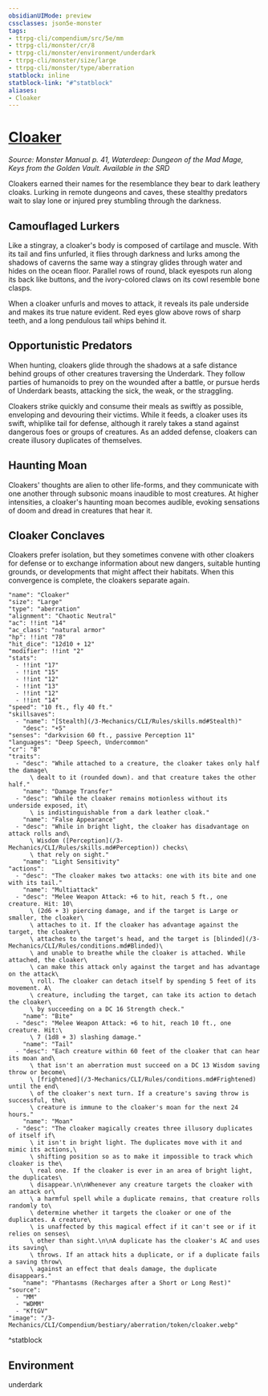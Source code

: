 ```yaml
---
obsidianUIMode: preview
cssclasses: json5e-monster
tags:
- ttrpg-cli/compendium/src/5e/mm
- ttrpg-cli/monster/cr/8
- ttrpg-cli/monster/environment/underdark
- ttrpg-cli/monster/size/large
- ttrpg-cli/monster/type/aberration
statblock: inline
statblock-link: "#^statblock"
aliases:
- Cloaker
---
```

# [Cloaker](3-Mechanics\CLI\Compendium\bestiary\aberration/cloaker.md)
*Source: Monster Manual p. 41, Waterdeep: Dungeon of the Mad Mage, Keys from the Golden Vault. Available in the <span title='Systems Reference Document (5.1)'>SRD</span>*  

Cloakers earned their names for the resemblance they bear to dark leathery cloaks. Lurking in remote dungeons and caves, these stealthy predators wait to slay lone or injured prey stumbling through the darkness.

## Camouflaged Lurkers

Like a stingray, a cloaker's body is composed of cartilage and muscle. With its tail and fins unfurled, it flies through darkness and lurks among the shadows of caverns the same way a stingray glides through water and hides on the ocean floor. Parallel rows of round, black eyespots run along its back like buttons, and the ivory-colored claws on its cowl resemble bone clasps.

When a cloaker unfurls and moves to attack, it reveals its pale underside and makes its true nature evident. Red eyes glow above rows of sharp teeth, and a long pendulous tail whips behind it.

## Opportunistic Predators

When hunting, cloakers glide through the shadows at a safe distance behind groups of other creatures traversing the Underdark. They follow parties of humanoids to prey on the wounded after a battle, or pursue herds of Underdark beasts, attacking the sick, the weak, or the straggling.

Cloakers strike quickly and consume their meals as swiftly as possible, enveloping and devouring their victims. While it feeds, a cloaker uses its swift, whiplike tail for defense, although it rarely takes a stand against dangerous foes or groups of creatures. As an added defense, cloakers can create illusory duplicates of themselves.

## Haunting Moan

Cloakers' thoughts are alien to other life-forms, and they communicate with one another through subsonic moans inaudible to most creatures. At higher intensities, a cloaker's haunting moan becomes audible, evoking sensations of doom and dread in creatures that hear it.

## Cloaker Conclaves

Cloakers prefer isolation, but they sometimes convene with other cloakers for defense or to exchange information about new dangers, suitable hunting grounds, or developments that might affect their habitats. When this convergence is complete, the cloakers separate again.

```statblock
"name": "Cloaker"
"size": "Large"
"type": "aberration"
"alignment": "Chaotic Neutral"
"ac": !!int "14"
"ac_class": "natural armor"
"hp": !!int "78"
"hit_dice": "12d10 + 12"
"modifier": !!int "2"
"stats":
  - !!int "17"
  - !!int "15"
  - !!int "12"
  - !!int "13"
  - !!int "12"
  - !!int "14"
"speed": "10 ft., fly 40 ft."
"skillsaves":
  - "name": "[Stealth](/3-Mechanics/CLI/Rules/skills.md#Stealth)"
    "desc": "+5"
"senses": "darkvision 60 ft., passive Perception 11"
"languages": "Deep Speech, Undercommon"
"cr": "8"
"traits":
  - "desc": "While attached to a creature, the cloaker takes only half the damage\
      \ dealt to it (rounded down). and that creature takes the other half."
    "name": "Damage Transfer"
  - "desc": "While the cloaker remains motionless without its underside exposed, it\
      \ is indistinguishable from a dark leather cloak."
    "name": "False Appearance"
  - "desc": "While in bright light, the cloaker has disadvantage on attack rolls and\
      \ Wisdom ([Perception](/3-Mechanics/CLI/Rules/skills.md#Perception)) checks\
      \ that rely on sight."
    "name": "Light Sensitivity"
"actions":
  - "desc": "The cloaker makes two attacks: one with its bite and one with its tail."
    "name": "Multiattack"
  - "desc": "Melee Weapon Attack: +6 to hit, reach 5 ft., one creature. Hit: 10\
      \ (2d6 + 3) piercing damage, and if the target is Large or smaller, the cloaker\
      \ attaches to it. If the cloaker has advantage against the target, the cloaker\
      \ attaches to the target's head, and the target is [blinded](/3-Mechanics/CLI/Rules/conditions.md#Blinded)\
      \ and unable to breathe while the cloaker is attached. While attached, the cloaker\
      \ can make this attack only against the target and has advantage on the attack\
      \ roll. The cloaker can detach itself by spending 5 feet of its movement. A\
      \ creature, including the target, can take its action to detach the cloaker\
      \ by succeeding on a DC 16 Strength check."
    "name": "Bite"
  - "desc": "Melee Weapon Attack: +6 to hit, reach 10 ft., one creature. Hit:\
      \ 7 (1d8 + 3) slashing damage."
    "name": "Tail"
  - "desc": "Each creature within 60 feet of the cloaker that can hear its moan and\
      \ that isn't an aberration must succeed on a DC 13 Wisdom saving throw or become\
      \ [frightened](/3-Mechanics/CLI/Rules/conditions.md#Frightened) until the end\
      \ of the cloaker's next turn. If a creature's saving throw is successful, the\
      \ creature is immune to the cloaker's moan for the next 24 hours."
    "name": "Moan"
  - "desc": "The cloaker magically creates three illusory duplicates of itself if\
      \ it isn't in bright light. The duplicates move with it and mimic its actions,\
      \ shifting position so as to make it impossible to track which cloaker is the\
      \ real one. If the cloaker is ever in an area of bright light, the duplicates\
      \ disappear.\n\nWhenever any creature targets the cloaker with an attack or\
      \ a harmful spell while a duplicate remains, that creature rolls randomly to\
      \ determine whether it targets the cloaker or one of the duplicates. A creature\
      \ is unaffected by this magical effect if it can't see or if it relies on senses\
      \ other than sight.\n\nA duplicate has the cloaker's AC and uses its saving\
      \ throws. If an attack hits a duplicate, or if a duplicate fails a saving throw\
      \ against an effect that deals damage, the duplicate disappears."
    "name": "Phantasms (Recharges after a Short or Long Rest)"
"source":
  - "MM"
  - "WDMM"
  - "KftGV"
"image": "/3-Mechanics/CLI/Compendium/bestiary/aberration/token/cloaker.webp"
```
^statblock

## Environment

underdark